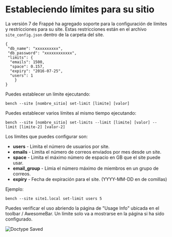 # Estableciendo límites para su sitio

La versión 7 de Frappé ha agregado soporte para la configuración de límites y restricciones para su site.
Estas restricciones están en el archivo `site_config.json` dentro de la carpeta del site.

	{
	 "db_name": "xxxxxxxxxx",
	 "db_password": "xxxxxxxxxxxx",
	 "limits": {
	  "emails": 1500,
	  "space": 0.157,
	  "expiry": "2016-07-25",
	  "users": 1
		}
	}

Puedes establecer un límite ejecutando:

	bench --site [nombre_sitio] set-limit [limite] [valor]

Puedes establecer varios límites al mismo tiempo ejecutando:

	bench --site [nombre_sitio] set-limits --limit [limite] [valor] --limit [limite-2] [valor-2]

Los límites que puedes configurar son:

- **users** - Limita el número de usuarios por site.
- **emails** - Limita el número de correos enviados por mes desde un site.
- **space** - Limita el máximo número de espacio en GB que el site puede usar.
- **email_group** - Limia el número máximo de miembros en un grupo de correos.
- **expiry** - Fecha de expiración para el site. (YYYY-MM-DD en de comillas)

Ejemplo:

	bench --site site1.local set-limit users 5

Puedes verificar el uso abriendo la página de "Usage Info" ubicada en el toolbar / AwesomeBar. Un límite solo va a mostrarse en la página si ha sido configurado.

<img class="screenshot" alt="Doctype Saved" src="{{docs_base_url}}/assets/img/usage_info.png">
